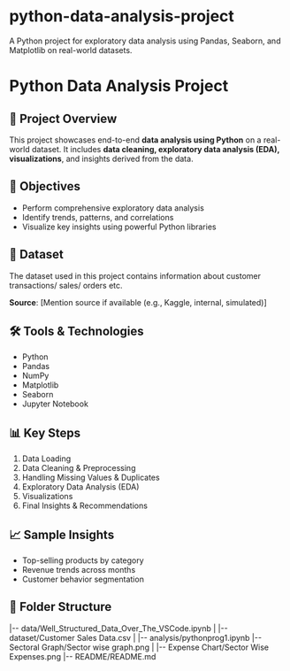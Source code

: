 # python-data-analysis-project
A Python project for exploratory data analysis using Pandas, Seaborn, and Matplotlib on real-world datasets.
# Python Data Analysis Project

## 📌 Project Overview
This project showcases end-to-end **data analysis using Python** on a real-world dataset. It includes **data cleaning, exploratory data analysis (EDA), visualizations**, and insights derived from the data.

## 🧠 Objectives
- Perform comprehensive exploratory data analysis
- Identify trends, patterns, and correlations
- Visualize key insights using powerful Python libraries

## 📂 Dataset
The dataset used in this project contains information about customer transactions/ sales/ orders etc.

**Source**: [Mention source if available (e.g., Kaggle, internal, simulated)]

## 🛠️ Tools & Technologies
- Python
- Pandas
- NumPy
- Matplotlib
- Seaborn
- Jupyter Notebook

## 📊 Key Steps
1. Data Loading
2. Data Cleaning & Preprocessing
3. Handling Missing Values & Duplicates
4. Exploratory Data Analysis (EDA)
5. Visualizations
6. Final Insights & Recommendations

## 📈 Sample Insights
- Top-selling products by category
- Revenue trends across months
- Customer behavior segmentation

## 📌 Folder Structure
|-- data/Well_Structured_Data_Over_The_VSCode.ipynb
| |-- dataset/Customer Sales Data.csv
| |-- analysis/pythonprog1.ipynb
|-- Sectoral Graph/Sector wise graph.png
| |-- Expense Chart/Sector Wise Expenses.png
|-- README/README.md
